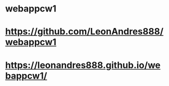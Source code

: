 # webappcw1
# https://github.com/LeonAndres888/webappcw1
# https://leonandres888.github.io/webappcw1/
